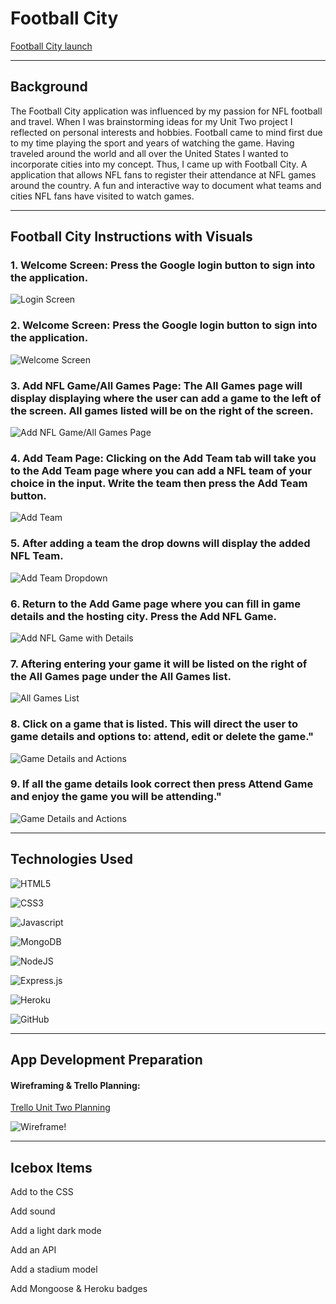 # Football City

[Football City launch](https://football-city.herokuapp.com/)

***

## Background

The Football City application was influenced by my passion for NFL football and travel. When I was brainstorming ideas for my Unit Two project I reflected on personal interests and hobbies. Football came to mind first due to my time playing the sport and years of watching the game. Having traveled around the world and all over the United States I wanted to incorporate cities into my concept. Thus, I came up with Football City. A application that allows NFL fans to register their attendance at NFL games around the country. A fun and interactive way to document what teams and cities NFL fans have visited to watch games.

***

## Football City Instructions with Visuals


### 1. Welcome Screen: Press the Google login button to sign into the application.
![Login Screen](/public/README-images/football-city-one.png "Press the Google login button to sign into the application")

### 2. Welcome Screen: Press the Google login button to sign into the application.
![Welcome Screen](/public/README-images/football-city-two.png "Page will show the logged in user after signing into Google")

### 3. Add NFL Game/All Games Page: The All Games page will display displaying where the user can add a game to the left of the screen. All games listed will be on the right of the screen.
![Add NFL Game/All Games Page](/public/README-images/football-city-three.png "The All Games page will display displaying where the user can add a game to the left of the screen. All games listed will be on the right of the screen")

### 4. Add Team Page: Clicking on the Add Team tab will take you to the Add Team page where you can add a NFL team of your choice in the input. Write the team then press the Add Team button.
![Add Team](/public/README-images/football-city-four.png "Add Team Page: Clicking on the Add Team tab will take you to the Add Team page where you can add a NFL team of your choice in the input. Write the team then press the Add Team button.")

### 5. After adding a team the drop downs will display the added NFL Team.
![Add Team Dropdown](/public/README-images/football-city-five.png "After adding a team the drop downs will display the added NFL Team.")

### 6. Return to the Add Game page where you can fill in game details and the hosting city. Press the Add NFL Game.
![Add NFL Game with Details](/public/README-images/football-city-six.png "Return to the Add Team page where you can fill in game details and the hosting city. Press the Add NFL Game.")

### 7. Aftering entering your game it will be listed on the right of the All Games page under the All Games list.
![All Games List](/public/README-images/football-city-seven.png "Aftering entering your game it will be listed on the right of the All Games page under the All Games list.")

### 8. Click on a game that is listed. This will direct the user to game details and options to: attend, edit or delete the game."
![Game Details and Actions](/public/README-images/football-city-eight.png "Click on a game that is listed. This will direct the user to game details and options to: attend, edit or delete the game.")

### 9. If all the game details look correct then press Attend Game and enjoy the game you will be attending."
![Game Details and Actions](/public/README-images/football-city-nine.png "Click on a game that is listed. This will direct the user to game details and options to: attend, edit or delete the game.")


***
## Technologies Used

![HTML5](https://img.shields.io/badge/HTML5-E34F26?style=for-the-badge&logo=html5&logoColor=white)

![CSS3](https://img.shields.io/badge/CSS3-1572B6?style=for-the-badge&logo=css3&logoColor=white)

![Javascript](https://img.shields.io/badge/JavaScript-F7DF1E?style=for-the-badge&logo=javascript&logoColor=black)

![MongoDB](https://img.shields.io/badge/MongoDB-%234ea94b.svg?style=for-the-badge&logo=mongodb&logoColor=white)

![NodeJS](https://img.shields.io/badge/node.js-6DA55F?style=for-the-badge&logo=node.js&logoColor=white)

![Express.js](https://img.shields.io/badge/express.js-%23404d59.svg?style=for-the-badge&logo=express&logoColor=%2361DAFB)

![Heroku](https://img.shields.io/badge/Heroku-430098?style=for-the-badge&logo=heroku&logoColor=white)

![GitHub](https://img.shields.io/badge/github-%23121011.svg?style=for-the-badge&logo=github&logoColor=white) 

***

## App Development Preparation

#### Wireframing & Trello Planning:

[Trello Unit Two Planning](https://trello.com/b/n6V6DnqV/football-city-unit-2-project-planning)

![Wireframe!](/wire-images/wire-framing-unit-two.png "Wireframe")

***

## Icebox Items

Add to the CSS

Add sound

Add a light dark mode

Add an API

Add a stadium model

Add Mongoose & Heroku badges